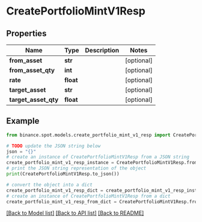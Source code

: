 # CreatePortfolioMintV1Resp


## Properties

Name | Type | Description | Notes
------------ | ------------- | ------------- | -------------
**from_asset** | **str** |  | [optional] 
**from_asset_qty** | **int** |  | [optional] 
**rate** | **float** |  | [optional] 
**target_asset** | **str** |  | [optional] 
**target_asset_qty** | **float** |  | [optional] 

## Example

```python
from binance.spot.models.create_portfolio_mint_v1_resp import CreatePortfolioMintV1Resp

# TODO update the JSON string below
json = "{}"
# create an instance of CreatePortfolioMintV1Resp from a JSON string
create_portfolio_mint_v1_resp_instance = CreatePortfolioMintV1Resp.from_json(json)
# print the JSON string representation of the object
print(CreatePortfolioMintV1Resp.to_json())

# convert the object into a dict
create_portfolio_mint_v1_resp_dict = create_portfolio_mint_v1_resp_instance.to_dict()
# create an instance of CreatePortfolioMintV1Resp from a dict
create_portfolio_mint_v1_resp_from_dict = CreatePortfolioMintV1Resp.from_dict(create_portfolio_mint_v1_resp_dict)
```
[[Back to Model list]](../README.md#documentation-for-models) [[Back to API list]](../README.md#documentation-for-api-endpoints) [[Back to README]](../README.md)


